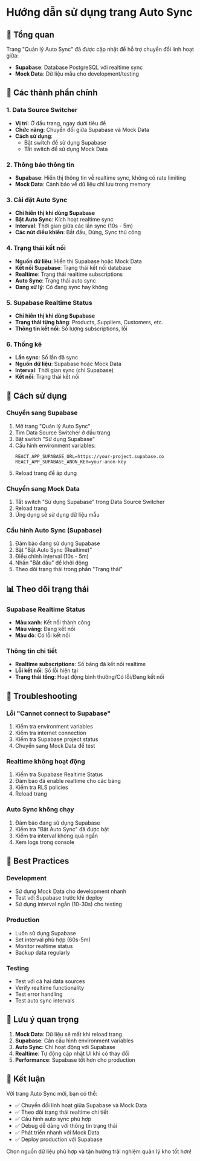 # Hướng dẫn sử dụng trang Auto Sync

## 🎯 **Tổng quan**

Trang "Quản lý Auto Sync" đã được cập nhật để hỗ trợ chuyển đổi linh hoạt giữa:
- **Supabase**: Database PostgreSQL với realtime sync
- **Mock Data**: Dữ liệu mẫu cho development/testing

## 🔧 **Các thành phần chính**

### 1. **Data Source Switcher**
- **Vị trí**: Ở đầu trang, ngay dưới tiêu đề
- **Chức năng**: Chuyển đổi giữa Supabase và Mock Data
- **Cách sử dụng**: 
  - Bật switch để sử dụng Supabase
  - Tắt switch để sử dụng Mock Data

### 2. **Thông báo thông tin**
- **Supabase**: Hiển thị thông tin về realtime sync, không có rate limiting
- **Mock Data**: Cảnh báo về dữ liệu chỉ lưu trong memory

### 3. **Cài đặt Auto Sync**
- **Chỉ hiển thị khi dùng Supabase**
- **Bật Auto Sync**: Kích hoạt realtime sync
- **Interval**: Thời gian giữa các lần sync (10s - 5m)
- **Các nút điều khiển**: Bắt đầu, Dừng, Sync thủ công

### 4. **Trạng thái kết nối**
- **Nguồn dữ liệu**: Hiển thị Supabase hoặc Mock Data
- **Kết nối Supabase**: Trạng thái kết nối database
- **Realtime**: Trạng thái realtime subscriptions
- **Auto Sync**: Trạng thái auto sync
- **Đang xử lý**: Có đang sync hay không

### 5. **Supabase Realtime Status**
- **Chỉ hiển thị khi dùng Supabase**
- **Trạng thái từng bảng**: Products, Suppliers, Customers, etc.
- **Thông tin kết nối**: Số lượng subscriptions, lỗi

### 6. **Thống kê**
- **Lần sync**: Số lần đã sync
- **Nguồn dữ liệu**: Supabase hoặc Mock Data
- **Interval**: Thời gian sync (chỉ Supabase)
- **Kết nối**: Trạng thái kết nối

## 🚀 **Cách sử dụng**

### **Chuyển sang Supabase**
1. Mở trang "Quản lý Auto Sync"
2. Tìm Data Source Switcher ở đầu trang
3. Bật switch "Sử dụng Supabase"
4. Cấu hình environment variables:
   ```env
   REACT_APP_SUPABASE_URL=https://your-project.supabase.co
   REACT_APP_SUPABASE_ANON_KEY=your-anon-key
   ```
5. Reload trang để áp dụng

### **Chuyển sang Mock Data**
1. Tắt switch "Sử dụng Supabase" trong Data Source Switcher
2. Reload trang
3. Ứng dụng sẽ sử dụng dữ liệu mẫu

### **Cấu hình Auto Sync (Supabase)**
1. Đảm bảo đang sử dụng Supabase
2. Bật "Bật Auto Sync (Realtime)"
3. Điều chỉnh interval (10s - 5m)
4. Nhấn "Bắt đầu" để khởi động
5. Theo dõi trạng thái trong phần "Trạng thái"

## 📊 **Theo dõi trạng thái**

### **Supabase Realtime Status**
- **Màu xanh**: Kết nối thành công
- **Màu vàng**: Đang kết nối
- **Màu đỏ**: Có lỗi kết nối

### **Thông tin chi tiết**
- **Realtime subscriptions**: Số bảng đã kết nối realtime
- **Lỗi kết nối**: Số lỗi hiện tại
- **Trạng thái tổng**: Hoạt động bình thường/Có lỗi/Đang kết nối

## 🔧 **Troubleshooting**

### **Lỗi "Cannot connect to Supabase"**
1. Kiểm tra environment variables
2. Kiểm tra internet connection
3. Kiểm tra Supabase project status
4. Chuyển sang Mock Data để test

### **Realtime không hoạt động**
1. Kiểm tra Supabase Realtime Status
2. Đảm bảo đã enable realtime cho các bảng
3. Kiểm tra RLS policies
4. Reload trang

### **Auto Sync không chạy**
1. Đảm bảo đang sử dụng Supabase
2. Kiểm tra "Bật Auto Sync" đã được bật
3. Kiểm tra interval không quá ngắn
4. Xem logs trong console

## 🎯 **Best Practices**

### **Development**
- Sử dụng Mock Data cho development nhanh
- Test với Supabase trước khi deploy
- Sử dụng interval ngắn (10-30s) cho testing

### **Production**
- Luôn sử dụng Supabase
- Set interval phù hợp (60s-5m)
- Monitor realtime status
- Backup data regularly

### **Testing**
- Test với cả hai data sources
- Verify realtime functionality
- Test error handling
- Test auto sync intervals

## 📝 **Lưu ý quan trọng**

1. **Mock Data**: Dữ liệu sẽ mất khi reload trang
2. **Supabase**: Cần cấu hình environment variables
3. **Auto Sync**: Chỉ hoạt động với Supabase
4. **Realtime**: Tự động cập nhật UI khi có thay đổi
5. **Performance**: Supabase tốt hơn cho production

## 🎉 **Kết luận**

Với trang Auto Sync mới, bạn có thể:
- ✅ Chuyển đổi linh hoạt giữa Supabase và Mock Data
- ✅ Theo dõi trạng thái realtime chi tiết
- ✅ Cấu hình auto sync phù hợp
- ✅ Debug dễ dàng với thông tin trạng thái
- ✅ Phát triển nhanh với Mock Data
- ✅ Deploy production với Supabase

Chọn nguồn dữ liệu phù hợp và tận hưởng trải nghiệm quản lý kho tốt hơn! 